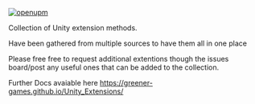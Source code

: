 [![openupm](https://img.shields.io/npm/v/com.greener-games.unity-extensions?label=openupm&registry_uri=https://package.openupm.com)](https://openupm.com/packages/com.greener-games.unity-extensions/)

Collection of Unity extension methods.

Have been gathered from multiple sources to have them all in one place

Please free free to request additional extentions though the issues board/post any useful ones that can be added to the collection.

Further Docs avaiable here https://greener-games.github.io/Unity_Extensions/
